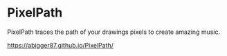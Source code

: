 # PixelPath
PixelPath traces the path of your drawings pixels to create amazing music.

https://abigger87.github.io/PixelPath/
